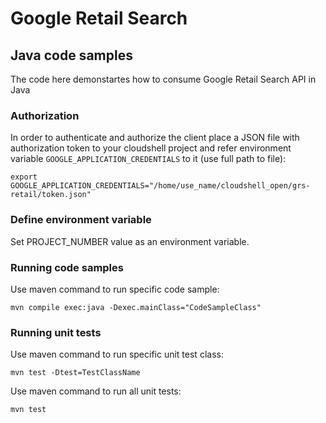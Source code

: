 # Google Retail Search
## Java code samples
The code here demonstartes how to consume Google Retail Search API in Java

### Authorization
In order to authenticate and authorize the client place a JSON file with authorization token to your cloudshell project and refer environment variable `GOOGLE_APPLICATION_CREDENTIALS` to it (use full path to file):

```
export GOOGLE_APPLICATION_CREDENTIALS="/home/use_name/cloudshell_open/grs-retail/token.json"
```

### Define environment variable
Set PROJECT_NUMBER value as an environment variable.
### Running code samples

Use maven command to run specific code sample:
```
mvn compile exec:java -Dexec.mainClass="CodeSampleClass"
```
### Running unit tests

Use maven command to run specific unit test class:
```
mvn test -Dtest=TestClassName
```
Use maven command to run all unit tests:
```
mvn test
```
